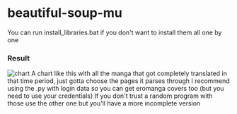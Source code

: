 # beautiful-soup-mu

You can run install_libraries.bat if you don't want to install them all one by one

### Result

![chart](https://i.imgur.com/m2ozuoL.png)
A chart like this with all the manga that got completely translated in that time period, just gotta choose the pages it parses through
I recommend using the .py with login data so you can get eromanga covers too (but you need to use your credentials)
If you don't trust a random program with those use the other one but you'll have a more incomplete version
